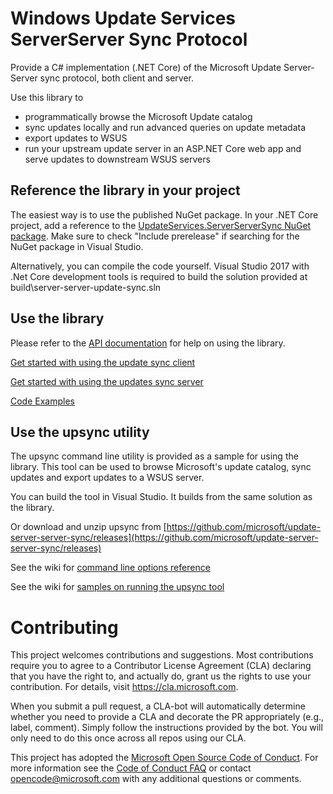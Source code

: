# Windows Update Services ServerServer Sync Protocol

Provide a C# implementation (.NET Core) of the Microsoft Update Server-Server sync protocol, both client and server.

Use this library to
* programmatically browse the Microsoft Update catalog
* sync updates locally and run advanced queries on update metadata
* export updates to WSUS
* run your upstream update server in an ASP.NET Core web app and serve updates to downstream WSUS servers

## Reference the library in your project

The easiest way is to use the published NuGet package. In your .NET Core project, add a reference to the [UpdateServices.ServerServerSync NuGet package](https://www.nuget.org/packages/UpdateServices.ServerServerSync). Make sure to check "Include prerelease" if searching for the NuGet package in Visual Studio.

Alternatively, you can compile the code yourself. Visual Studio 2017 with .Net Core development tools is required to build the solution provided at build\server-server-update-sync.sln

## Use the library

Please refer to the [API documentation](https://microsoft.github.io/update-server-server-sync/) for help on using the library.

[Get started with using the update sync client](https://microsoft.github.io/update-server-server-sync/api/index.html#the-upstreamserverclient)

[Get started with using the updates sync server](https://microsoft.github.io/update-server-server-sync/api/index.html#the-upsteam-server)

[Code Examples](https://microsoft.github.io/update-server-server-sync/examples/repository_basic.html)


## Use the upsync utility
The upsync command line utility is provided as a sample for using the library. This tool can be used to browse Microsoft's update catalog, sync updates and export updates to a WSUS server.

You can build the tool in Visual Studio. It builds from the same solution as the library.

Or download and unzip upsync from [https://github.com/microsoft/update-server-server-sync/releases](https://github.com/microsoft/update-server-server-sync/releases)

See the wiki for [command line options reference](https://github.com/microsoft/update-server-server-sync/wiki/UpSync-command-line-options)

See the wiki for [samples on running the upsync tool](https://github.com/microsoft/update-server-server-sync/wiki/UpSync-tool-examples)

# Contributing

This project welcomes contributions and suggestions.  Most contributions require you to agree to a
Contributor License Agreement (CLA) declaring that you have the right to, and actually do, grant us
the rights to use your contribution. For details, visit https://cla.microsoft.com.

When you submit a pull request, a CLA-bot will automatically determine whether you need to provide
a CLA and decorate the PR appropriately (e.g., label, comment). Simply follow the instructions
provided by the bot. You will only need to do this once across all repos using our CLA.

This project has adopted the [Microsoft Open Source Code of Conduct](https://opensource.microsoft.com/codeofconduct/).
For more information see the [Code of Conduct FAQ](https://opensource.microsoft.com/codeofconduct/faq/) or
contact [opencode@microsoft.com](mailto:opencode@microsoft.com) with any additional questions or comments.
